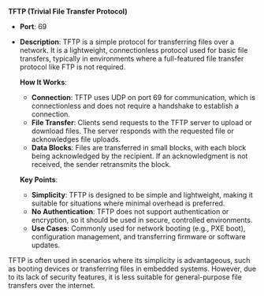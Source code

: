 **TFTP (Trivial File Transfer Protocol)**  
- **Port**: 69  
- **Description**: TFTP is a simple protocol for transferring files over a network. It is a lightweight, connectionless protocol used for basic file transfers, typically in environments where a full-featured file transfer protocol like FTP is not required.

   **How It Works**:
   - **Connection**: TFTP uses UDP on port 69 for communication, which is connectionless and does not require a handshake to establish a connection.
   - **File Transfer**: Clients send requests to the TFTP server to upload or download files. The server responds with the requested file or acknowledges file uploads.
   - **Data Blocks**: Files are transferred in small blocks, with each block being acknowledged by the recipient. If an acknowledgment is not received, the sender retransmits the block.

   **Key Points**:
   - **Simplicity**: TFTP is designed to be simple and lightweight, making it suitable for situations where minimal overhead is preferred.
   - **No Authentication**: TFTP does not support authentication or encryption, so it should be used in secure, controlled environments.
   - **Use Cases**: Commonly used for network booting (e.g., PXE boot), configuration management, and transferring firmware or software updates.

TFTP is often used in scenarios where its simplicity is advantageous, such as booting devices or transferring files in embedded systems. However, due to its lack of security features, it is less suitable for general-purpose file transfers over the internet.
